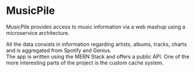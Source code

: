 # MusicPile
MusicPile provides access to music information via a web mashup using a microservice architecture.  

All the data consists in information regarding artists, albums, tracks, charts and is aggregated from Spotify and Genius.  
The app is written using the MERN Stack and offers a public API. One of the more interesting parts of the project is the custom cache system.
